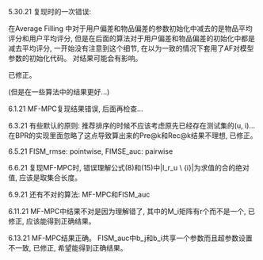 
5.30.21 复现时的一次错误:

在Average Filling 中对于用户偏差和物品偏差的参数初始化中减去的是物品平均评分和用户平均评分, 但是在后面的算法对于用户偏差和物品偏差的初始化中都是减去平均评分, 一开始没有注意到这个细节, 在以为一致的情况下套用了AF对模型参数的初始化代码。 对结果可能会有影响。

已修正。

(但是在一些算法中的结果更好...)


6.1.21 MF-MPC复现结果错误, 后面再检查...

6.3.21 有些默认的原则: 推荐排序的时候不应该考虑原先已经存在测试集的(u, i)... 在BPR的实现里面忽略了这点导致算出来的Pre@k和Rec@k结果不理想, 已修正。

6.5.21 FISM_rmse: pointwise, FIMSE_auc: pairwise

6.6.21 复现MF-MPC时, 错误理解公式(8)和(15)中|I_r_u \ {i}|为求值的合的绝对值, 应该是取集合长度。

6.9.21 还有不对的算法: MF-MPC和FISM_auc

6.11.21 MF-MPC中结果不对是因为理解错了, 其中的M_i矩阵有r个而不是一个, 已修正, 应该能得到正确结果。

6.13.21 MF-MPC结果正确。 FISM_auc中b_j和b_i共享一个参数而且超参数设置不一致, 已修正, 希望能得到正确结果。